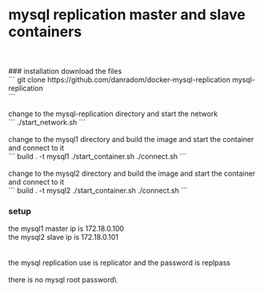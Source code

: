 # mysql replication master and slave containers
<br />
<br />
### installation
download the files<br />
```
git clone https://github.com/danradom/docker-mysql-replication mysql-replication<br />
```
<br />
<br />
change to the mysql-replication directory and start the network<br />
```
./start_network.sh
```
<br />
<br />
change to the mysql1 directory and build the image and start the container and connect to it<br />
```
build . -t mysql1
./start_container.sh
./connect.sh
```
<br />
<br />
change to the mysql2 directory and build the image and start the container and connect to it<br />
```
build . -t mysql2
./start_container.sh
./connect.sh
```

### setup
the mysql1 master ip is 172.18.0.100<br />
the mysql2 slave ip is 172.18.0.101<br />
<br />
<br />
the mysql replication use is replicator and the password is replpass<br />
<br />
there is no mysql root password\
